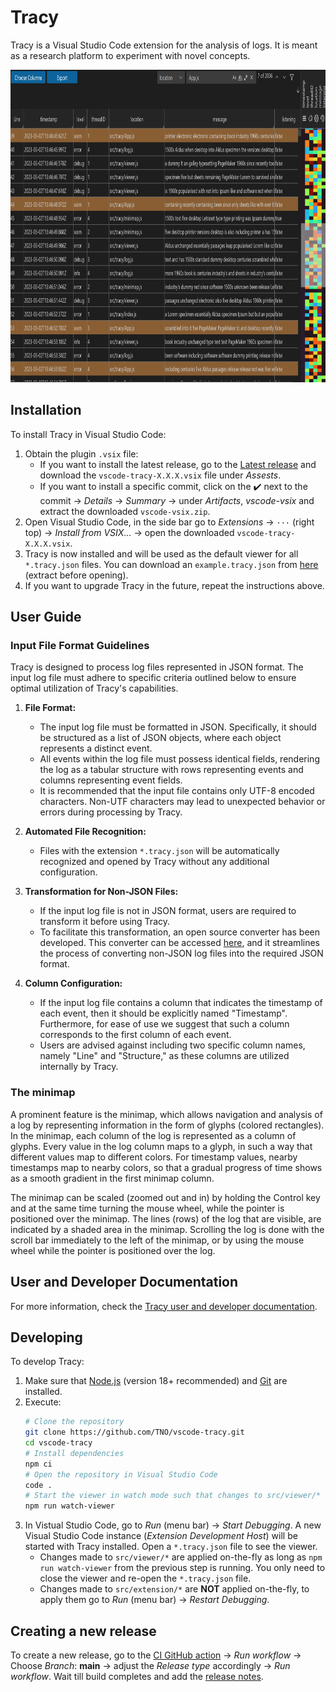 # Tracy
Tracy is a Visual Studio Code extension for the analysis of logs. It is meant as a research platform to experiment with novel concepts.

<div align="center">
    <a href="https://github.com/TNO/vscode-tracy">
        <img height="500" src=".github/screenshot.png">
    </a>
</div>

## Installation
To install Tracy in Visual Studio Code:
1. Obtain the plugin `.vsix` file:
    - If you want to install the latest release, go to the [Latest release](https://github.com/TNO/vscode-tracy/releases/latest) and download the `vscode-tracy-X.X.X.vsix` file under *Assests*.
    - If you want to install a specific commit, click on the :heavy_check_mark: next to the commit -> *Details* -> *Summary* -> under *Artifacts*, *vscode-vsix* and extract the downloaded `vscode-vsix.zip`.
1. Open Visual Studio Code, in the side bar go to *Extensions* -> `···` (right top) -> *Install from VSIX...* -> open the downloaded `vscode-tracy-X.X.X.vsix`.
1. Tracy is now installed and will be used as the default viewer for all `*.tracy.json` files. You can download an `example.tracy.json` from [here](https://github.com/TNO/vscode-tracy/raw/main/examples/dummy.tracy.json.zip) (extract before opening).
1. If you want to upgrade Tracy in the future, repeat the instructions above.

## User Guide

### Input File Format Guidelines

Tracy is designed to process log files represented in JSON format. The input log file must adhere to specific criteria outlined below to ensure optimal utilization of Tracy's capabilities.

1. **File Format:**
   - The input log file must be formatted in JSON. Specifically, it should be structured as a list of JSON objects, where each object represents a distinct event.
   - All events within the log file must possess identical fields, rendering the log as a tabular structure with rows representing events and columns representing event fields.
   - It is recommended that the input file contains only UTF-8 encoded characters. Non-UTF characters may lead to unexpected behavior or errors during processing by Tracy.

2. **Automated File Recognition:**
   - Files with the extension `*.tracy.json` will be automatically recognized and opened by Tracy without any additional configuration.

3. **Transformation for Non-JSON Files:**
   - If the input log file is not in JSON format, users are required to transform it before using Tracy.
   - To facilitate this transformation, an open source converter has been developed. This converter can be accessed [here](https://github.com/TNO/vscode-tracy-csv-converter), and it streamlines the process of converting non-JSON log files into the required JSON format.

4. **Column Configuration:**
   - If the input log file contains a column that indicates the timestamp of each event, then it should be explicitly named "Timestamp". Furthermore, for ease of use we suggest that such a column corresponds to the first column of each event.
   - Users are advised against including two specific column names, namely "Line" and "Structure," as these columns are utilized internally by Tracy.

### The minimap

A prominent feature is the minimap, which allows navigation and analysis of a log by representing information in the form of glyphs (colored rectangles). In the minimap, each column of the log is represented as a column of glyphs. Every value in the log column maps to a glyph, in such a way that different values map to different colors. For timestamp values, nearby timestamps map to nearby colors, so that a gradual progress of time shows as a smooth gradient in the first minimap column.

The minimap can be scaled (zoomed out and in) by holding the Control key and at the same time turning the mouse wheel, while the pointer is positioned over the minimap. The lines (rows) of the log that are visible, are indicated by a shaded area in the minimap. Scrolling the log is done with the scroll bar immediately to the left of the minimap, or by using the mouse wheel while the pointer is positioned over the log.

## User and Developer Documentation
For more information, check the [Tracy user and developer documentation](https://tno.github.io/vscode-tracy/).

## Developing
To develop Tracy:
1. Make sure that [Node.js](https://nodejs.org/en/) (version 18+ recommended) and [Git](https://git-scm.com/) are installed.
1. Execute: 
    ```bash
    # Clone the repository
    git clone https://github.com/TNO/vscode-tracy.git
    cd vscode-tracy
    # Install dependencies
    npm ci 
    # Open the repository in Visual Studio Code
    code .
    # Start the viewer in watch mode such that changes to src/viewer/* are applied on-the-fly
    npm run watch-viewer
    ```
1. In Vistual Studio Code, go to *Run* (menu bar) -> *Start Debugging*. A new Visual Studio Code instance (*Extension Development Host*) will be started with Tracy installed. Open a `*.tracy.json` file to see the viewer.
    - Changes made to `src/viewer/*` are applied on-the-fly as long as `npm run watch-viewer` from the previous step is running. You only need to close the viewer and re-open the `*.tracy.json` file.
    - Changes made to `src/extension/*` are **NOT** applied on-the-fly, to apply them go to *Run* (menu bar) -> *Restart Debugging*.

## Creating a new release
To create a new release, go to the [CI GitHub action](https://github.com/TNO/vscode-tracy/actions/workflows/ci.yml) -> *Run workflow* -> Choose *Branch*: **main** -> adjust the *Release type* accordingly -> *Run workflow*. Wait till build completes and add the [release notes](https://github.com/TNO/vscode-tracy/releases/latest).
